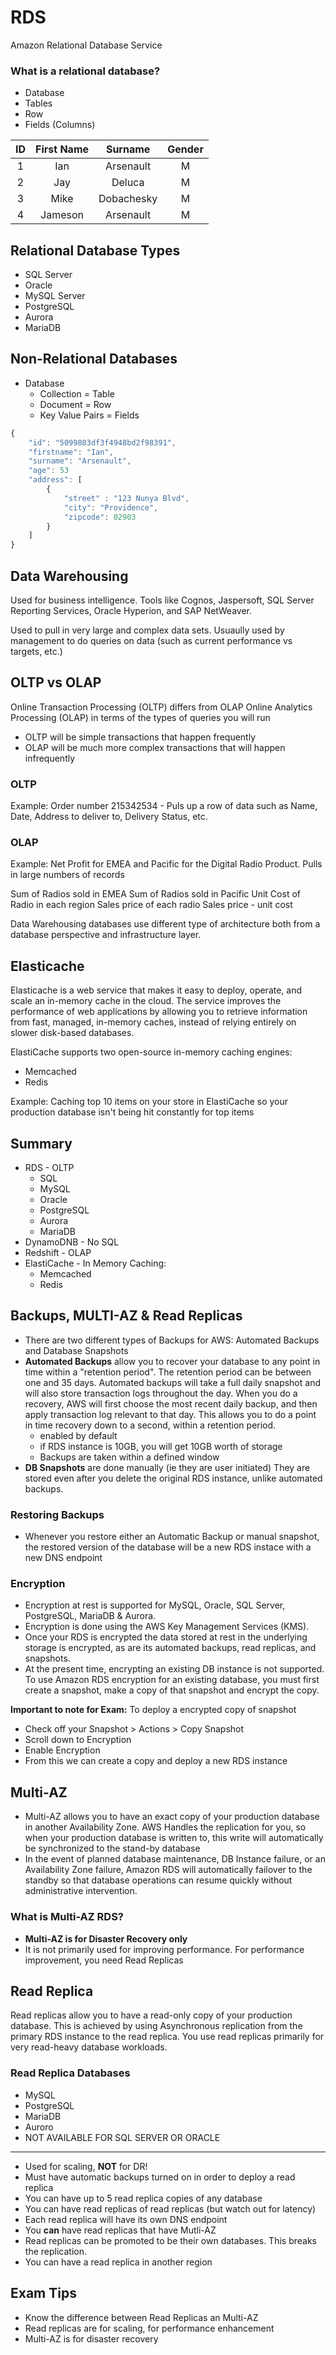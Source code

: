 # RDS

Amazon Relational Database Service

### What is a relational database?
- Database
- Tables
- Row
- Fields (Columns)

| ID | First Name | Surname | Gender |
|:-:|:-:|:-:|:-:|
| 1 | Ian | Arsenault | M |
| 2 | Jay | Deluca | M |
| 3 | Mike | Dobachesky | M |
| 4 | Jameson | Arsenault | M |

## Relational Database Types
- SQL Server
- Oracle
- MySQL Server
- PostgreSQL
- Aurora
- MariaDB

## Non-Relational Databases
- Database
    - Collection       = Table
    - Document         = Row
    - Key Value Pairs  = Fields

```js
{
    "id": "5099803df3f4948bd2f98391",
    "firstname": "Ian",
    "surname": "Arsenault",
    "age": 53
    "address": [
        {
            "street" : "123 Nunya Blvd",
            "city": "Providence",
            "zipcode": 02903
        }
    ]
}
```

## Data Warehousing
Used for business intelligence. Tools like Cognos, Jaspersoft, SQL Server Reporting Services, Oracle Hyperion, and SAP NetWeaver.

Used to pull in very large and complex data sets. Usuaully used by management to do queries on data (such as current performance vs targets, etc.)

## OLTP vs OLAP
Online Transaction Processing (OLTP) differs from OLAP Online Analytics Processing (OLAP) in terms of the types of queries you will run

- OLTP will be simple transactions that happen frequently
- OLAP will be much more complex transactions that will happen infrequently

### OLTP
Example: 
    Order number 215342534
    - Puls up a row of data such as Name, Date, Address to deliver to, Delivery Status, etc.
    
### OLAP
Example:
Net Profit for EMEA and Pacific for the Digital Radio Product.
Pulls in large numbers of records

Sum of Radios sold in EMEA
Sum of Radios sold in Pacific
Unit Cost of Radio in each region
Sales price of each radio
Sales price - unit cost

Data Warehousing databases use different type of architecture both from a database perspective and infrastructure layer.


## Elasticache
Elasticache is a web service that makes it easy to deploy, operate, and scale an in-memory cache in the cloud. The service improves the performance of web applications by allowing you to retrieve information from fast, managed, in-memory caches, instead of relying entirely on slower disk-based databases.

ElastiCache supports two open-source in-memory caching engines:
- Memcached
- Redis

Example: Caching top 10 items on your store in ElastiCache so your production database isn't being hit constantly for top items

## Summary
- RDS - OLTP
    - SQL
    - MySQL
    - Oracle
    - PostgreSQL
    - Aurora
    - MariaDB
- DynamoDNB - No SQL
- Redshift - OLAP
- ElastiCache - In Memory Caching:
    - Memcached
    - Redis
    
    
## Backups, MULTI-AZ & Read Replicas
- There are two different types of Backups for AWS: Automated Backups and Database Snapshots
- **Automated Backups** allow you to recover your database to any point in time within a "retention period". The retention period can be between one and 35 days. Automated backups will take a full daily snapshot and will also store transaction logs throughout the day. When you do a recovery, AWS will first choose the most recent daily backup, and then apply transaction log relevant to that day. This allows you to do a point in time recovery down to a second, within a retention period.
    - enabled by default
    - if RDS instance is 10GB, you will get 10GB worth of storage
    - Backups are taken within a defined window
- **DB Snapshots** are done manually (ie they are user initiated) They are stored even after you delete the original RDS instance, unlike automated backups.


### Restoring Backups
- Whenever you restore either an Automatic Backup or manual snapshot, the restored version of the database will be a new RDS instace with a new DNS endpoint

### Encryption
- Encryption at rest is supported for MySQL, Oracle, SQL Server, PostgreSQL, MariaDB & Aurora. 
- Encryption is done using the AWS Key Management Services (KMS). 
- Once your RDS is encrypted the data stored at rest in the underlying storage is encrypted, as are its automated backups, read replicas, and snapshots.  
- At the present time, encrypting an existing DB instance is not supported. To use Amazon RDS encryption for an existing database, you must first create a snapshot, make a copy of that snapshot and encrypt the copy.

**Important to note for Exam:**
To deploy a encrypted copy of snapshot
- Check off your Snapshot > Actions > Copy Snapshot
- Scroll down to Encryption
- Enable Encryption
- From this we can create a copy and deploy a new RDS instance

## Multi-AZ
- Multi-AZ allows you to have an exact copy of your production database in another Availability Zone. AWS Handles the replication for you, so when your production database is written to, this write will automatically be synchronized to the stand-by database
- In the event of planned database maintenance, DB Instance failure, or an Availability Zone failure, Amazon RDS will automatically failover to the standby so that database operations can resume quickly without administrative intervention.

### What is Multi-AZ RDS?
- **Multi-AZ is for Disaster Recovery only**
- It is not primarily used for improving performance. For performance improvement, you need Read Replicas


## Read Replica
Read replicas allow you to have a read-only copy of your production database. This is achieved by using Asynchronous replication from the primary RDS instance to the read replica. You use read replicas primarily for very read-heavy database workloads.

### Read Replica Databases
- MySQL
- PostgreSQL
- MariaDB
- Auroro
- NOT AVAILABLE FOR SQL SERVER OR ORACLE

------------

- Used for scaling, **NOT** for DR!
- Must have automatic backups turned on in order to deploy a read replica
- You can have up to 5 read replica copies of any database
- You can have read replicas of read replicas (but watch out for latency)
- Each read replica will have its own DNS endpoint
- You **can** have read replicas that have Mutli-AZ
- Read replicas can be promoted to be their own databases. This breaks the replication.
- You can have a read replica in another region

## Exam Tips
- Know the difference between Read Replicas an Multi-AZ
- Read replicas are for scaling, for performance enhancement
- Multi-AZ is for disaster recovery